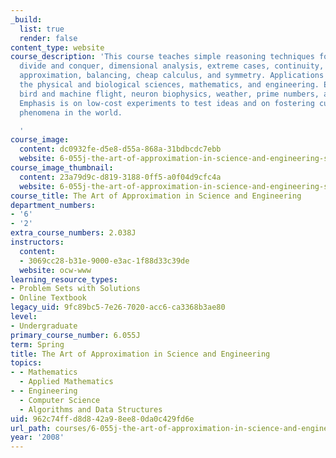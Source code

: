```yaml
---
_build:
  list: true
  render: false
content_type: website
course_description: 'This course teaches simple reasoning techniques for complex phenomena:
  divide and conquer, dimensional analysis, extreme cases, continuity, scaling, successive
  approximation, balancing, cheap calculus, and symmetry. Applications are drawn from
  the physical and biological sciences, mathematics, and engineering. Examples include
  bird and machine flight, neuron biophysics, weather, prime numbers, and animal locomotion.
  Emphasis is on low-cost experiments to test ideas and on fostering curiosity about
  phenomena in the world.

  '
course_image:
  content: dc0932fe-d5e8-d55a-868a-31bdbcdc7ebb
  website: 6-055j-the-art-of-approximation-in-science-and-engineering-spring-2008
course_image_thumbnail:
  content: 23a79d9c-d819-3188-0ff5-a0f04d9cfc4a
  website: 6-055j-the-art-of-approximation-in-science-and-engineering-spring-2008
course_title: The Art of Approximation in Science and Engineering
department_numbers:
- '6'
- '2'
extra_course_numbers: 2.038J
instructors:
  content:
  - 3069cc28-b31e-9000-e3ac-1f88d33c39de
  website: ocw-www
learning_resource_types:
- Problem Sets with Solutions
- Online Textbook
legacy_uid: 9fc89bc5-7e26-7020-acc6-ca3368b3ae80
level:
- Undergraduate
primary_course_number: 6.055J
term: Spring
title: The Art of Approximation in Science and Engineering
topics:
- - Mathematics
  - Applied Mathematics
- - Engineering
  - Computer Science
  - Algorithms and Data Structures
uid: 962c74ff-d8d8-42a9-8ee8-0da0c429fd6e
url_path: courses/6-055j-the-art-of-approximation-in-science-and-engineering-spring-2008
year: '2008'
---
```

